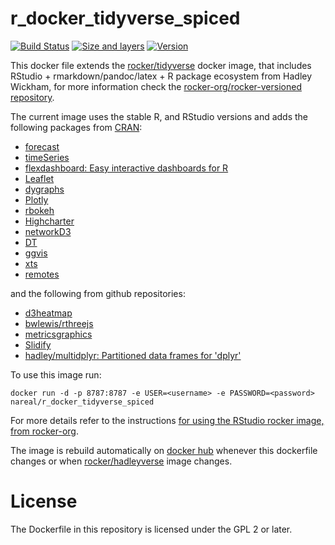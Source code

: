 # r_docker_tidyverse_spiced

[![Build Status](https://travis-ci.org/nareal/r_docker_tidyverse_spiced.svg?branch=master)](https://travis-ci.org/nareal/hr_docker_tidyverse_spiced) [![Size and layers](https://images.microbadger.com/badges/image/nareal/r_docker_tidyverse_spiced.svg)](https://registry.hub.docker.com/u/nareal/r_docker_tidyverse_spiced) [![Version](https://images.microbadger.com/badges/version/nareal/r_docker_tidyverse_spiced.svg)](https://registry.hub.docker.com/u/nareal/r_docker_tidyverse_spiced)

This docker file extends the [rocker/tidyverse](https://hub.docker.com/r/rocker/tidyverse/) docker image, that includes RStudio + rmarkdown/pandoc/latex + R package ecosystem from Hadley Wickham, for more information check the [rocker-org/rocker-versioned repository](https://github.com/rocker-org/rocker-versioned).

The current image uses the stable R, and RStudio versions and adds the following packages from [CRAN](https://cran.r-project.org/):

- [forecast](https://cran.r-project.org/web/packages/forecast/index.html)
- [timeSeries](https://cran.r-project.org/web/packages/timeSeries/index.html)
- [flexdashboard: Easy interactive dashboards for R](http://rmarkdown.rstudio.com/flexdashboard/)
- [Leaflet](http://rstudio.github.io/leaflet/)
- [dygraphs](http://rstudio.github.io/dygraphs/)
- [Plotly](https://plot.ly/r/getting-started/)
- [rbokeh](http://hafen.github.io/rbokeh/)
- [Highcharter](http://jkunst.com/highcharter/)
- [networkD3](http://christophergandrud.github.io/networkD3/)
- [DT](http://rstudio.github.io/DT/)
- [ggvis](http://ggvis.rstudio.com/)
- [xts](https://cran.r-project.org/web/packages/xts/index.html)
- [remotes](https://cran.r-project.org/web/packages/remotes/index.html)

and the following from github repositories:

- [d3heatmap](https://github.com/rstudio/d3heatmap)
- [bwlewis/rthreejs](https://github.com/bwlewis/rthreejs)
- [metricsgraphics](http://hrbrmstr.github.io/metricsgraphics/)
- [Slidify](http://slidify.org/#)
- [hadley/multidplyr: Partitioned data frames for 'dplyr'](https://github.com/hadley/multidplyr)

To use this image run:

```
docker run -d -p 8787:8787 -e USER=<username> -e PASSWORD=<password> nareal/r_docker_tidyverse_spiced
```

For more details refer to the instructions [for using the RStudio rocker image, from rocker-org](https://github.com/rocker-org/rocker/wiki/Using-the-RStudio-image).

The image is rebuild automatically on [docker hub](https://hub.docker.com/r/nareal/r_docker_tidyverse_spiced/) whenever this dockerfile changes or when [rocker/hadleyverse](https://hub.docker.com/r/rocker/hadleyverse/) image changes.

# License

The Dockerfile in this repository is licensed under the GPL 2 or later.
